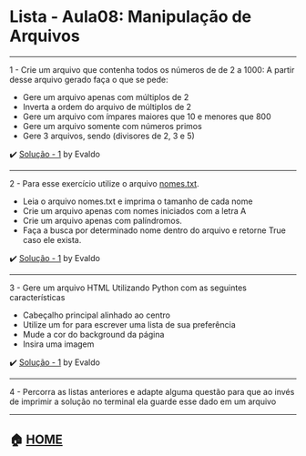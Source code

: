 # Lista - Aula08: Manipulação de Arquivos

---
1 - Crie um arquivo que contenha todos os números de de 2 a 1000: A partir desse arquivo gerado faça o que se pede:

- Gere um arquivo apenas com múltiplos de 2
- Inverta a ordem do arquivo de múltiplos de 2
- Gere um arquivo com ímpares maiores que 10 e menores que 800
- Gere um arquivo somente com números primos 
- Gere 3 arquivos, sendo (divisores de 2, 3 e 5)

 :heavy_check_mark: [Solução - 1](https://github.com/Evaldo-comp/Python-Mombaca/blob/main/Aula08/L8_Q1.py) by Evaldo


---

2 - Para esse exercício utilize o arquivo [nomes.txt](https://github.com/Evaldo-comp/Python-Mombaca/tree/main/Aula08).

- Leia o arquivo nomes.txt  e imprima o tamanho de cada nome
- Crie um arquivo apenas com nomes iniciados com a letra A
- Crie um arquivo apenas com palíndromos.
- Faça a busca por determinado nome dentro do arquivo e retorne True caso ele exista.

 :heavy_check_mark: [Solução - 1](https://github.com/Evaldo-comp/Python-Mombaca/blob/main/Aula08/L8_Q2.py) by Evaldo


---

3 - Gere um arquivo HTML Utilizando Python com as seguintes características

- Cabeçalho principal alinhado ao centro 
- Utilize um for para escrever uma lista de sua preferência
- Mude a cor do background da página 
- Insira uma imagem

 :heavy_check_mark: [Solução - 1](https://github.com/Evaldo-comp/Python-Mombaca/blob/main/Aula08/L8_Q3.py) by Evaldo


---

4 - Percorra as listas anteriores e adapte alguma questão para que ao invés de imprimir a solução no terminal ela guarde esse dado em um arquivo




---
:house: [HOME](https://github.com/Evaldo-comp/Python-Mombaca)
---


